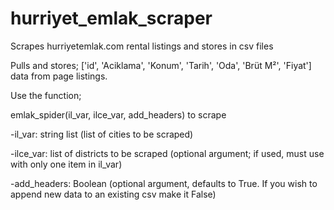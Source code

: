 # hurriyet_emlak_scraper

Scrapes hurriyetemlak.com rental listings and stores in csv files

Pulls and stores; ['id', 'Aciklama', 'Konum', 'Tarih', 'Oda', 'Brüt M²', 'Fiyat'] data from page listings.

Use the function; 

emlak_spider(il_var, ilce_var, add_headers) to scrape

-il_var: string list (list of cities to be scraped)

-ilce_var: list of districts to be scraped (optional argument; if used, must use with only one item in il_var)

-add_headers: Boolean (optional argument, defaults to True. If you wish to append new data to an existing csv make it False) 
